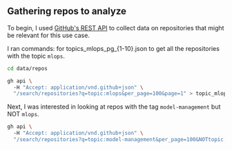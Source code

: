 ## Gathering repos to analyze

To begin, I used [GitHub's REST API](https://docs.github.com/en/rest/quickstart?apiVersion=2022-11-28) to collect data on repositories that might be relevant for this use case.


I ran commands: for topics_mlops_pg_{1-10}.json to get all the repositories with the topic `mlops`.

``` bash
cd data/repos
```


``` bash
gh api \ 
  -H "Accept: application/vnd.github+json" \
  "/search/repositories?q=topic:mlops&per_page=100&page=1" > topic_mlops_pg_1.json
```

Next, I was interested in looking at repos with the tag `model-management` but NOT `mlops`.

``` bash
gh api \ 
  -H "Accept: application/vnd.github+json" \
  "/search/repositories?q=topic:model-management&per_page=100&NOTtopic:mlops&page=1" > topic_modelmanagement_pg_1.json
```

